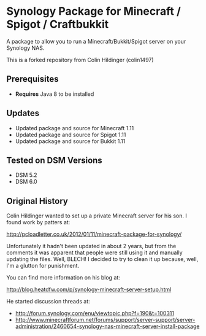 # Synology Package for Minecraft / Spigot / Craftbukkit
A package to allow you to run a Minecraft/Bukkit/Spigot server on your Synology NAS.

This is a forked repository from Colin Hildinger (colin1497)

## Prerequisites

* **Requires** Java 8 to be installed

## Updates

* Updated package and source for Minecraft 1.11
* Updated package and source for Spigot 1.11
* Updated package and source for Bukkit 1.11

## Tested on DSM Versions
* DSM 5.2
* DSM 6.0

## Original History

Colin Hildinger wanted to set up a private Minecraft server for his son.  I found work by patters at:

http://pcloadletter.co.uk/2012/01/11/minecraft-package-for-synology/

Unfortunately it hadn't been updated in about 2 years, but from the comments it was apparent that people were still
using it and manually updating the files.  Well, BLECH!  I decided to try to clean it up because, well, I'm a glutton
for punishment.

You can find more information on his blog at:

http://blog.heatdfw.com/p/synology-minecraft-server-setup.html

He started discussion threads at:

* http://forum.synology.com/enu/viewtopic.php?f=190&t=100311
* http://www.minecraftforum.net/forums/support/server-support/server-administration/2460654-synology-nas-minecraft-server-install-package
